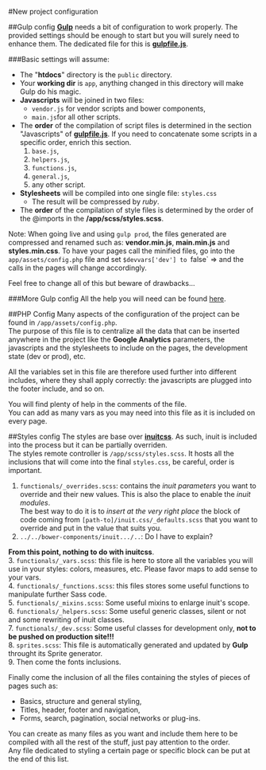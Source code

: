#New project configuration

##Gulp config
**[Gulp](http://gulpjs.com/)** needs a bit of configuration to work properly. The provided settings should be enough to start but you will surely need to enhance them. The dedicated file for this is **[gulpfile.js](gulpfile.js)**.

###Basic settings will assume:

* The "**htdocs**" directory is the `public` directory.
* Your **working dir** is `app`, anything changed in this directory will make Gulp do his magic.
* **Javascripts** will be joined in two files:
	* `vendor.js` for vendor scripts and bower components,
	* `main.js`for all other scripts.
* The **order** of the compilation of script files is determined in the section "Javascripts" of **[gulpfile.js](gulpfile.js)**. If you need to concatenate some scripts in a specific order, enrich this section.
	1. `base.js`,
	2. `helpers.js`,
	3. `functions.js`,
	4. `general.js`,
	5. any other script.
* **Stylesheets** will be compiled into one single file: `styles.css`
	* The result will be compressed by *ruby*.
* The **order** of the compilation of style files is determined by the order of the @imports in the **/app/scss/styles.scss**.

Note: When going live and using `gulp prod`, the files generated are compressed and renamed such as: **vendor.min.js**, **main.min.js** and **styles.min.css**. To have your pages call the minified files, go into the `app/assets/config.php` file and set `$devvars['dev'] to `false` => and the calls in the pages will change accordingly.

Feel free to change all of this but beware of drawbacks...

###More Gulp config
All the help you will need can be found [here](https://github.com/gulpjs/gulp/blob/master/docs/getting-started.md "Gulp docs").

##PHP Config
Many aspects of the configuration of the project can be found in `/app/assets/config.php`.  
The purpose of this file is to centralize all the data that can be inserted anywhere in the project like the **Google Analytics** parameters, the javascripts and the stylesheets to include on the pages, the development state (dev or prod), etc.

All the variables set in this file are therefore used further into different includes, where they shall apply correctly: the javascripts are plugged into the footer include, and so on.

You will find plenty of help in the comments of the file.  
You can add as many vars as you may need into this file as it is included on every page.

##Styles config
The styles are base over **[inuitcss](https://github.com/inuitcss)**. As such, inuit is included into the process but it can be partially overriden.  
The styles remote controller is `/app/scss/styles.scss`. It hosts all the inclusions that will come into the final `styles.css`, be careful, order is important.

1. `functionals/_overrides.scss`: contains the *inuit parameters* you want to override and their new values. This is also the place to enable the *inuit modules*.  
The best way to do it is to *insert at the very right place* the block of code coming from `[path-to]/inuit.css/_defaults.scss` that you want to override and put in the value that suits you.
2. `../../bower-components/inuit.../..`: Do I have to explain?  
  
**From this point, nothing to do with inuitcss**.  
3. `functionals/_vars.scss`: this file is here to store all the variables you will use in your styles: colors, measures, etc. Please favor maps to add sense to your vars.  
4. `functionals/_functions.scss`: this files stores some useful functions to manipulate further Sass code.  
5. `functionals/_mixins.scss`: Some useful mixins to enlarge inuit's scope.  
6. `functionals/_helpers.scss`: Some useful generic classes, silent or not and some rewriting of inuit classes.  
7. `functionals/_dev.scss`: Some useful classes for development only, **not to be pushed on production site!!!**  
8. `sprites.scss`: This file is automatically generated and updated by **Gulp** throught its Sprite generator.  
9. Then come the fonts inclusions.

Finally come the inclusion of all the files containing the styles of pieces of pages such as:

* Basics, structure and general styling,
* Titles, header, footer and navigation,
* Forms, search, pagination, social networks or plug-ins.

You can create as many files as you want and include them here to be compiled with all the rest of the stuff, just pay attention to the order.  
Any file dedicated to styling a certain page or specific block can be put at the end of this list.
